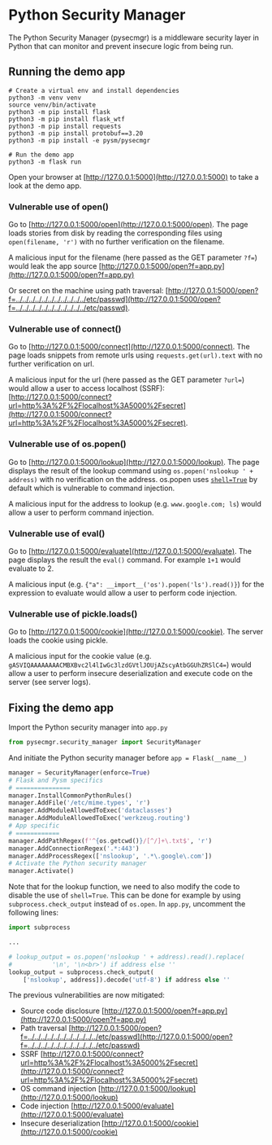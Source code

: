 # Python Security Manager

The Python Security Manager (pysecmgr) is a middleware security layer in Python
that can monitor and prevent insecure logic from being run.


## Running the demo app

```shell
# Create a virtual env and install dependencies
python3 -m venv venv
source venv/bin/activate
python3 -m pip install flask
python3 -m pip install flask_wtf
python3 -m pip install requests
python3 -m pip install protobuf==3.20
python3 -m pip install -e pysm/pysecmgr

# Run the demo app
python3 -m flask run
```

Open your browser at [http://127.0.0.1:5000](http://127.0.0.1:5000) to take a
look at the demo app.

### Vulnerable use of open()

Go to [http://127.0.0.1:5000/open](http://127.0.0.1:5000/open). The page loads
stories from disk by reading the corresponding files using `open(filename, 'r')`
with no further verification on the filename.

A malicious input for the filename (here passed as the GET parameter `?f=`)
would leak the app source
[http://127.0.0.1:5000/open?f=app.py](http://127.0.0.1:5000/open?f=app.py)

Or secret on the machine using path traversal:
[http://127.0.0.1:5000/open?f=../../../../../../../../../../../etc/passwd](http://127.0.0.1:5000/open?f=../../../../../../../../../../../etc/passwd).

### Vulnerable use of connect()

Go to [http://127.0.0.1:5000/connect](http://127.0.0.1:5000/connect). The page
loads snippets from remote urls using `requests.get(url).text` with no further
verification on url.

A malicious input for the url (here passed as the GET parameter `?url=`) would
allow a user to access localhost (SSRF):
[http://127.0.0.1:5000/connect?url=http%3A%2F%2Flocalhost%3A5000%2Fsecret](http://127.0.0.1:5000/connect?url=http%3A%2F%2Flocalhost%3A5000%2Fsecret).

### Vulnerable use of os.popen()

Go to [http://127.0.0.1:5000/lookup](http://127.0.0.1:5000/lookup). The page
displays the result of the lookup command using `os.popen('nslookup ' +
address)` with no verification on the address. os.popen uses
[`shell=True`](https://docs.python.org/3/library/subprocess.html#security-considerations)
by default which is vulnerable to command injection.

A malicious input for the address to lookup (e.g. `www.google.com; ls`) would
allow a user to perform command injection.

### Vulnerable use of eval()

Go to [http://127.0.0.1:5000/evaluate](http://127.0.0.1:5000/evaluate). The page
displays the result the `eval()` command. For example `1+1` would evaluate to 2.

A malicious input (e.g. `{"a": __import__('os').popen('ls').read()}`) for the
expression to evaluate would allow a user to perform code injection.

### Vulnerable use of pickle.loads()

Go to [http://127.0.0.1:5000/cookie](http://127.0.0.1:5000/cookie). The server
loads the cookie using pickle.

A malicious input for the cookie value (e.g.
`gASVIQAAAAAAAACMBXBvc2l4lIwGc3lzdGVtlJOUjAZscyAtbGGUhZRSlC4=`) would allow a
user to perform insecure deserialization and execute code on the server (see
server logs).

## Fixing the demo app

Import the Python security manager into `app.py`

```python
from pysecmgr.security_manager import SecurityManager
```

And initiate the Python security manager before `app = Flask(__name__)`

```python
manager = SecurityManager(enforce=True)
# Flask and Pysm specifics
# ===============
manager.InstallCommonPythonRules()
manager.AddFile('/etc/mime.types', 'r')
manager.AddModuleAllowedToExec('dataclasses')
manager.AddModuleAllowedToExec('werkzeug.routing')
# App specific
# ============
manager.AddPathRegex(f'^{os.getcwd()}/[^/]+\.txt$', 'r')
manager.AddConnectionRegex('.*:443')
manager.AddProcessRegex(['nslookup', '.*\.google\.com'])
# Activate the Python security manager
manager.Activate()

```

Note that for the lookup function, we need to also modify the code to disable
the use of `shell=True`. This can be done for example by using
`subprocess.check_output` instead of `os.open`. In `app.py`, uncomment the
following lines:

```python
import subprocess

...

# lookup_output = os.popen('nslookup ' + address).read().replace(
#           '\n', '\n<br>') if address else ''
lookup_output = subprocess.check_output(
    ['nslookup', address]).decode('utf-8') if address else ''

```

The previous vulnerabilities are now mitigated:

*   Source code disclosure
    [http://127.0.0.1:5000/open?f=app.py](http://127.0.0.1:5000/open?f=app.py)
*   Path traversal
    [http://127.0.0.1:5000/open?f=../../../../../../../../../../../etc/passwd](http://127.0.0.1:5000/open?f=../../../../../../../../../../../etc/passwd)
*   SSRF
    [http://127.0.0.1:5000/connect?url=http%3A%2F%2Flocalhost%3A5000%2Fsecret](http://127.0.0.1:5000/connect?url=http%3A%2F%2Flocalhost%3A5000%2Fsecret)
*   OS command injection
    [http://127.0.0.1:5000/lookup](http://127.0.0.1:5000/lookup)
*   Code injection
    [http://127.0.0.1:5000/evaluate](http://127.0.0.1:5000/evaluate)
*   Insecure
    deserialization [http://127.0.0.1:5000/cookie](http://127.0.0.1:5000/cookie)
